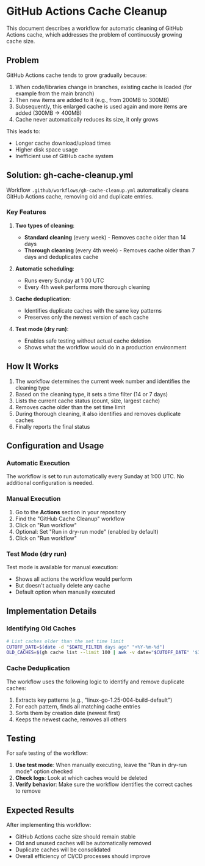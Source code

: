 # GitHub Actions Cache Cleanup

This document describes a workflow for automatic cleaning of GitHub Actions cache, which addresses the problem of continuously growing cache size.

## Problem

GitHub Actions cache tends to grow gradually because:
1. When code/libraries change in branches, existing cache is loaded (for example from the main branch)
2. Then new items are added to it (e.g., from 200MB to 300MB)
3. Subsequently, this enlarged cache is used again and more items are added (300MB → 400MB)
4. Cache never automatically reduces its size, it only grows

This leads to:
- Longer cache download/upload times
- Higher disk space usage
- Inefficient use of GitHub cache system

## Solution: gh-cache-cleanup.yml

Workflow `.github/workflows/gh-cache-cleanup.yml` automatically cleans GitHub Actions cache, removing old and duplicate entries.

### Key Features

1. **Two types of cleaning**:
   - **Standard cleaning** (every week) - Removes cache older than 14 days
   - **Thorough cleaning** (every 4th week) - Removes cache older than 7 days and deduplicates cache

2. **Automatic scheduling**:
   - Runs every Sunday at 1:00 UTC
   - Every 4th week performs more thorough cleaning

3. **Cache deduplication**:
   - Identifies duplicate caches with the same key patterns
   - Preserves only the newest version of each cache

4. **Test mode (dry run)**:
   - Enables safe testing without actual cache deletion
   - Shows what the workflow would do in a production environment

## How It Works

1. The workflow determines the current week number and identifies the cleaning type
2. Based on the cleaning type, it sets a time filter (14 or 7 days)
3. Lists the current cache status (count, size, largest cache)
4. Removes cache older than the set time limit
5. During thorough cleaning, it also identifies and removes duplicate caches
6. Finally reports the final status

## Configuration and Usage

### Automatic Execution

The workflow is set to run automatically every Sunday at 1:00 UTC. No additional configuration is needed.

### Manual Execution

1. Go to the **Actions** section in your repository
2. Find the "GitHub Cache Cleanup" workflow
3. Click on "Run workflow"
4. Optional: Set "Run in dry-run mode" (enabled by default)
5. Click on "Run workflow"

### Test Mode (dry run)

Test mode is available for manual execution:
- Shows all actions the workflow would perform
- But doesn't actually delete any cache
- Default option when manually executed

## Implementation Details

### Identifying Old Caches

```bash
# List caches older than the set time limit
CUTOFF_DATE=$(date -d "$DATE_FILTER days ago" "+%Y-%m-%d")
OLD_CACHES=$(gh cache list --limit 100 | awk -v date="$CUTOFF_DATE" '$3 <= date {print $1}')
```

### Cache Deduplication

The workflow uses the following logic to identify and remove duplicate caches:
1. Extracts key patterns (e.g., "linux-go-1.25-004-build-default")
2. For each pattern, finds all matching cache entries
3. Sorts them by creation date (newest first)
4. Keeps the newest cache, removes all others

## Testing

For safe testing of the workflow:

1. **Use test mode**: When manually executing, leave the "Run in dry-run mode" option checked
2. **Check logs**: Look at which caches would be deleted
3. **Verify behavior**: Make sure the workflow identifies the correct caches to remove

## Expected Results

After implementing this workflow:
- GitHub Actions cache size should remain stable
- Old and unused caches will be automatically removed
- Duplicate caches will be consolidated
- Overall efficiency of CI/CD processes should improve 
